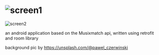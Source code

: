 # ![screen1](https://user-images.githubusercontent.com/70762556/176998823-c8b1fc40-d6e6-4516-9517-776e747bf905.png)
![screen2](https://user-images.githubusercontent.com/70762556/176998828-19dab800-ad0a-42ce-b9ac-aa2f1be2e414.png)

an android application based on the Musixmatch api, written using retrofit and room library

background pic by https://unsplash.com/@pawel_czerwinski
